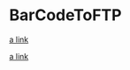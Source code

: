 # BarCodeToFTP

[a link](https://github.com/nagdar7/BarCodeToFTP/raw/master/BarCodeToFTP.mobileprovision)


[a link](itms-services://?action=download-manifest&url=https://raw.githubusercontent.com/nagdar7/BarCodeToFTP/master/manifest.plist)
